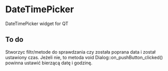 # DateTimePicker
DateTimePicker widget for QT

## To do

Stworzyc filtr/metode do sprawdzania czy została poprana data i został ustawiony czas.
Jeżeli nie, to metoda void Dialog::on_pushButton_clicked() powinna ustawić bierzącą datę i godzinę.
